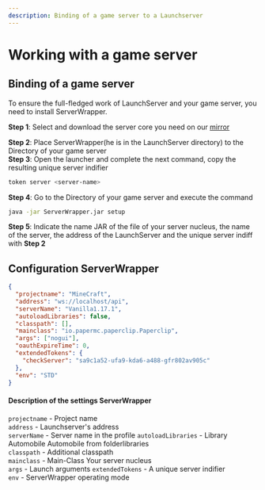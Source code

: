 ```yaml
---
description: Binding of a game server to a Launchserver
---
```


# Working with a game server

## Binding of a game server

To ensure the full-fledged work of LaunchServer and your game server, you need to install ServerWrapper.

**Step 1**: Select and download the server core you need on our [mirror](https://mirror.gravit-launcher.ru)

**Step 2**: Place ServerWrapper(he is in the LaunchServer directory) to the Directory of your game server  
**Step 3**: Open the launcher and complete the next command, copy the resulting unique server indifier  

```bash
token server <server-name>
```

**Step 4**: Go to the Directory of your game server and execute the command

 ```bash
java -jar ServerWrapper.jar setup
```

**Step 5**: Indicate the name JAR of the file of your server nucleus, the name of the server, the address of the LaunchServer and the unique server indiff with **Step 2**

## Configuration ServerWrapper

```json
{
  "projectname": "MineCraft",
  "address": "ws://localhost/api",
  "serverName": "Vanilla1.17.1",
  "autoloadLibraries": false,
  "classpath": [],
  "mainclass": "io.papermc.paperclip.Paperclip",
  "args": ["nogui"],
  "oauthExpireTime": 0,
  "extendedTokens": {
    "checkServer": "sa9c1a52-ufa9-kda6-a488-gfr802av905c"
  },
  "env": "STD"
}
```

#### Description of the settings ServerWrapper

`projectname` - Project name  
`address` - Launchserver's address  
`serverName` - Server name in the profile
`autoloadLibraries` - Library Automobile Automobile from folderlibraries  
`classpath` - Additional classpath  
`mainclass` - Main-Class Your server nucleus  
`args` - Launch arguments
`extendedTokens` - A unique server indifier  
`env` - ServerWrapper operating mode
